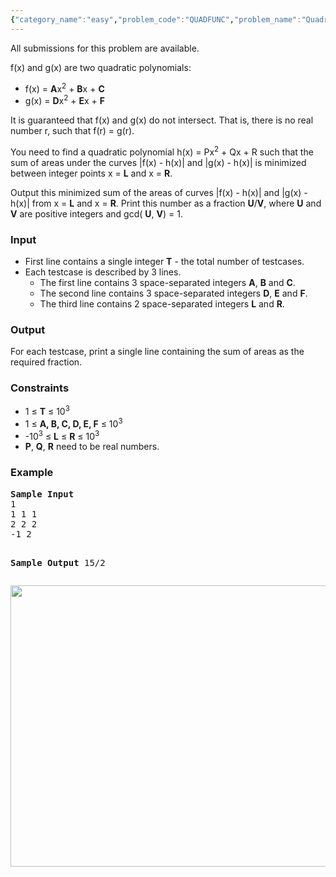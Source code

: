```yaml
---
{"category_name":"easy","problem_code":"QUADFUNC","problem_name":"Quadratic Functions","languages_supported":{"0":"C","1":"CPP14","2":"JAVA","3":"PYTH","4":"PYTH 3.5","5":"PYPY"},"max_timelimit":1,"source_sizelimit":50000,"problem_author":"wittyceaser","problem_tester":null,"date_added":"17-12-2017","tags":{"0":"wittyceaser"},"time":{"view_start_date":1517693400,"submit_start_date":1517693400,"visible_start_date":1517693400,"end_date":1735669800},"is_direct_submittable":false,"layout":"problem"}
---
```

<span class="solution-visible-txt">All submissions for this problem are available.</span><p>f(x) and g(x) are two quadratic polynomials:
	<ul>
		<li>
			f(x) = <b>A</b>x<sup>2</sup> + <b>B</b>x + <b>C</b>
		</li>
		<li>
			g(x) = <b>D</b>x<sup>2</sup> + <b>E</b>x + <b>F</b>
		</li>
	</ul>
</p>
<p>
	It is guaranteed that f(x) and g(x) do not intersect. That is, there is no real number r, such that f(r) = g(r). 
</p>
<p>
	You need to find a quadratic polynomial h(x) = Px<sup>2</sup> + Qx + R such that the sum of areas under the curves |f(x) - h(x)| and |g(x) - h(x)| is minimized between integer points x = <b>L</b> and x = <b>R</b>.
</p>
<p>
	Output this minimized sum of the areas of curves |f(x) - h(x)| and |g(x) - h(x)| from x = <b>L</b> and x = <b>R</b>. Print this number as a fraction <b>U</b>/<b>V</b>, where <b>U</b> and <b>V</b> are positive integers and gcd( <b>U</b>, <b>V</b>) = 1. 
</p>

<h3>Input</h3>
	<ul>
		<li>
			First line contains a single integer <b>T</b> - the total number of testcases.
		</li>
		<li>
			Each testcase is described by 3 lines. 
			<ul>
				<li>
					The first line contains 3 space-separated integers <b>A</b>, <b>B</b> and <b>C</b>.
				</li>
				<li>
					The second line contains 3 space-separated integers <b>D</b>, <b>E</b> and <b>F</b>.
				</li>
				<li>
					The third line contains 2 space-separated integers <b>L</b> and <b>R</b>.
				</li>
			</ul>
		</li>
	</ul>


<h3>Output</h3>
<p>
			For each testcase, print a single line containing the sum of areas as the required fraction.
</p>

<h3>Constraints</h3>
	<ul>
		<li>
			1 ≤ <b>T</b> ≤ 10<sup>3</sup>
		</li>
		<li>
			1 ≤ <b>A, B, C, D, E, F</b> ≤ 10<sup>3</sup>
		</li>
		<li>
			-10<sup>3</sup> ≤ <b>L</b> ≤ <b>R</b> ≤ 10<sup>3</sup>
		</li>
		<li>
			<b>P</b>, <b>Q</b>, <b>R</b> need to be real numbers.
		</li>
	</ul>

<h3>Example</h3>
<pre><b>Sample Input</b>
1
1 1 1
2 2 2
-1 2

<b>Sample Output</b>
15/2
</pre>

<img src="https://codechef_shared.s3.amazonaws.com/download/upload/AMR17AMR/QUADFUNC/1.png" height="450" width="550">